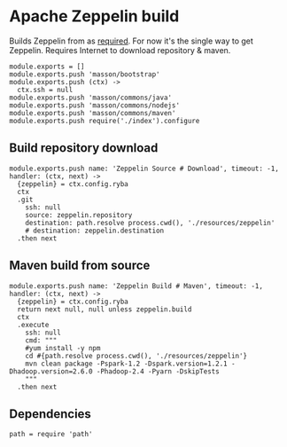 # Apache Zeppelin build

Builds Zeppelin from as [required][zeppelin-build]. For now it's the single way to get Zeppelin.
Requires Internet to download repository & maven.

    module.exports = []
    module.exports.push 'masson/bootstrap'
    module.exports.push (ctx) ->
      ctx.ssh = null
    module.exports.push 'masson/commons/java'
    module.exports.push 'masson/commons/nodejs'
    module.exports.push 'masson/commons/maven'
    module.exports.push require('./index').configure

## Build repository download

    module.exports.push name: 'Zeppelin Source # Download', timeout: -1, handler: (ctx, next) ->
      {zeppelin} = ctx.config.ryba
      ctx
      .git
        ssh: null
        source: zeppelin.repository
        destination: path.resolve process.cwd(), './resources/zeppelin'
        # destination: zeppelin.destination
      .then next

## Maven build from source

    module.exports.push name: 'Zeppelin Build # Maven', timeout: -1,  handler: (ctx, next) ->
      {zeppelin} = ctx.config.ryba
      return next null, null unless zeppelin.build  
      ctx
      .execute
        ssh: null
        cmd: """
        #yum install -y npm
        cd #{path.resolve process.cwd(), './resources/zeppelin'}
        mvn clean package -Pspark-1.2 -Dspark.version=1.2.1 -Dhadoop.version=2.6.0 -Phadoop-2.4 -Pyarn -DskipTests
        """
      .then next

## Dependencies

    path = require 'path'

[zeppelin-build]:http://zeppelin.incubator.apache.org/docs/install/install.html